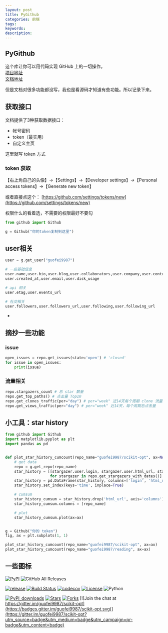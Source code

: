 ```yaml
---
layout: post
title: PyGithub
categories: 前端
tags:
keywords:
description:
---
```


## PyGithub
这个库让你可以用代码实现 GitHub 上的一切操作。  
[项目地址](https://github.com/PyGithub/PyGithub/)  
[文档地址](https://pygithub.readthedocs.io/en/latest/)  

但是文档对很多功能都没写，我也是看源码才知道有些功能。所以记录下来。


## 获取接口

文档提供了3种获取数据接口：
- 帐号密码
- token（最实用）
- 自定义主页

这里就写 token 方式

### token 获取
【右上角自己的头像】->【Settings】->【Developer settings】->【Personal access tokens】->【Generate new token】

或者直接点这个：
[https://github.com/settings/tokens/new](https://github.com/settings/tokens/new)

权限什么的看着选，不需要的权限最好不要勾

```python
from github import Github

g = Github("你的token复制到这里")
```

## user相关
```python
user = g.get_user("guofei9987")

# 一些基础信息
user.name,user.bio,user.blog,user.collaborators,user.company,user.contributions
user.created_at,user.email,user.disk_usage

# api 相关
user.etag,user.events_url

# 社交相关
user.followers,user.followers_url,user.following,user.following_url
```
-



## 摘抄一些功能

### issue
```python
open_issues = repo.get_issues(state='open') # 'closed'
for issue in open_issues:
    print(issue)
```

### 流量相关
```python
repo.stargazers_count # 总 star 数量
repo.get_top_paths() # 点击量 Top10
repo.get_clones_traffic(per="day") # per="week" 近14天每个周期 clone 流量
repo.get_views_traffic(per="day") # per="week" 近14天，每个周期总点击量
```

## 小工具：star history

```python
from github import Github
import matplotlib.pyplot as plt
import pandas as pd


def plot_star_history_cumcount(repo_name="guofei9987/scikit-opt", ax=None):
    # get data
    repo = g.get_repo(repo_name)
    star_history = [[stargazer.user.login, stargazer.user.html_url, stargazer.starred_at]
                    for stargazer in repo.get_stargazers_with_dates()]
    star_history = pd.DataFrame(star_history, columns=['login', 'html_url', 'time'])
    star_history.set_index(keys='time', inplace=True)

    # cumsum
    star_history_cumsum = star_history.drop('html_url', axis='columns').resample(rule='d').count().cumsum()
    star_history_cumsum.columns = [repo_name]

    # plot
    star_history_cumsum.plot(ax=ax)


g = Github("你的 token")
fig, ax = plt.subplots(1, 1)

plot_star_history_cumcount(repo_name="guofei9987/scikit-opt", ax=ax)
plot_star_history_cumcount(repo_name="guofei9987/reading", ax=ax)
```

## 一些图标

[![PyPI](https://img.shields.io/pypi/v/scikit-opt)](https://pypi.org/project/scikit-opt/)
![GitHub All Releases](https://img.shields.io/github/downloads/guofei9987/scikit-opt/total)

[![release](https://img.shields.io/github/v/release/guofei9987/scikit-opt)](https://github.com/guofei9987/scikit-opt/releases/)
[![Build Status](https://travis-ci.com/guofei9987/scikit-opt.svg?branch=master)](https://travis-ci.com/guofei9987/scikit-opt)
[![codecov](https://codecov.io/gh/guofei9987/scikit-opt/branch/master/graph/badge.svg)](https://codecov.io/gh/guofei9987/scikit-opt)
[![License](https://img.shields.io/pypi/l/scikit-opt.svg)](https://github.com/guofei9987/scikit-opt/blob/master/LICENSE)
![Python](https://img.shields.io/badge/python->=3.5-green.svg)

[![PyPI_downloads](https://img.shields.io/pypi/dm/scikit-opt)](https://pypi.org/project/scikit-opt/)
[![Stars](https://img.shields.io/github/stars/guofei9987/scikit-opt?style=social)](https://github.com/guofei9987/scikit-opt/stargazers)
[![Forks](https://img.shields.io/github/forks/guofei9987/scikit-opt.svg?style=social)](https://github.com/guofei9987/scikit-opt/network/members)
[![Join the chat at https://gitter.im/guofei9987/scikit-opt](https://badges.gitter.im/guofei9987/scikit-opt.svg)](https://gitter.im/guofei9987/scikit-opt?utm_source=badge&utm_medium=badge&utm_campaign=pr-badge&utm_content=badge)
